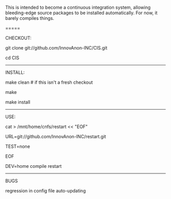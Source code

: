 This is intended to become a continuous integration system, allowing
bleeding-edge source packages to be installed automatically. For now, it barely
compiles things.

=====

CHECKOUT:

git clone git://github.com/InnovAnon-INC/CIS.git

cd CIS

-----

INSTALL:

make clean # if this isn't a fresh checkout

make

make install

-----

USE:

cat > /mnt/home/cnfs/restart << "EOF"

URL=git://github.com/InnovAnon-INC/restart.git

TEST=none

EOF

DEV=home compile restart

-----

BUGS

regression in config file auto-updating
